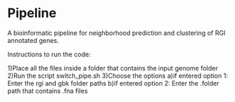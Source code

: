 # Pipeline
A bioinformatic pipeline for neighborhood prediction and clustering of RGI annotated genes.

Instructions to run the code:


1)Place all the files inside a folder that contains the input genome folder
2)Run the script switch_pipe.sh
3)Choose the options
  a)if entered option 1: Enter the rgi and gbk folder paths
  b)if entered option 2: Enter the .folder path that contains .fna files
  
 

